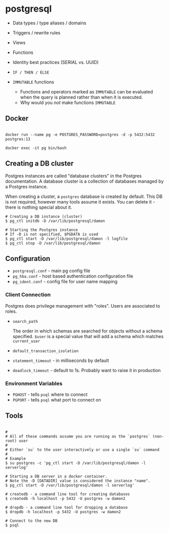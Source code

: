 # postgresql

* Data types / type aliases / domains
* Triggers / rewrite rules
* Views
* Functions
* Identity best practices (SERIAL vs. UUID)


* `IF / THEN / ELSE`

* `IMMUTABLE` functions
  * Functions and operators marked as `IMMUTABLE` can be evaluated when the query
    is planned rather than when it is executed.
  * Why would you *not* make functions `IMMUTABLE`

## Docker

```shell

docker run --name pg -e POSTGRES_PASSWORD=postgres -d -p 5432:5432 postgres:13

docker exec -it pg bin/bash

```

## Creating a DB cluster

Postgres instances are called "database clusters" in the Postgres documentation.
A database cluster is a collection of databases managed by a Postgres instance.

When creating a cluster, a `postgres` database is created by default. This DB is
not required, however many tools assume it exists. You can delete it - there is
nothing special about it.

```shell
# Creating a DB instance (cluster)
$ pg_ctl initdb -D /var/lib/postgresql/damon

# Starting the Postgres instance
# If -D is not specified, $PGDATA is used
$ pg_ctl start -D /var/lib/postgresql/damon -l logfile
$ pg_ctl stop -D /var/lib/postgresql/damon

```

## Configuration

* `postgresql.conf` - main pg config file
* `pg_hba.conf` - host based authentication configuration file
* `pg_ident.conf` - config file for user name mapping

### Client Connection

Postgres does privilege management with "roles". Users are associated to roles.


* `search_path`

  The order in which schemas are searched for objects without a schema
  specified. `$user` is a special value that will add a schema which matches
  `current_user`

* `default_transaction_isolation`
* `statement_timeout` - in milliseconds by default
* `deadlock_timeout` - default to 1s. Probably want to raise it in production

### Environment Variables

* `PGHOST` - tells `psql` where to connect
* `PGPORT` - tells `psql` what port to connect on

## Tools

```shell

#
# All of these commands assume you are running as the `postgres` (non-root) user
#
# Either `su` to the user interactively or use a single `su` command
#
# Example
$ su postgres -c 'pg_ctl start -D /var/lib/postgresql/damon -l serverlog'

# Starting a DB server in a docker container.
# Note the -D [DATADIR] value is considered the instance "name".
$ pg_ctl start -D /var/lib/postgresql/damon -l serverlog'

# createdb - a command line tool for creating databases
$ createdb -h localhost -p 5432 -U postgres -w damon2

# dropdb - a command line tool for dropping a database
$ dropdb -h localhost -p 5432 -U postgres -w damon2

# Connect to the new DB
$ psql
```